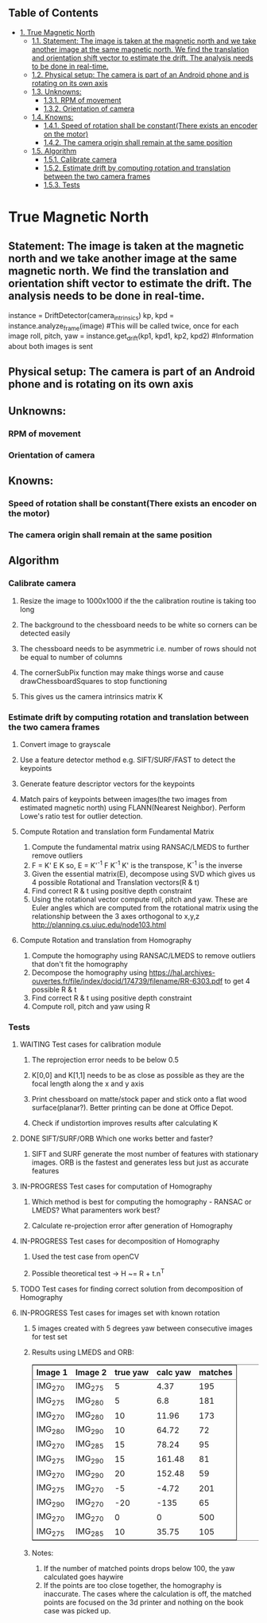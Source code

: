 <div id="table-of-contents">
<h2>Table of Contents</h2>
<div id="text-table-of-contents">
<ul>
<li><a href="#orgheadline38">1. True Magnetic North</a>
<ul>
<li><a href="#orgheadline1">1.1. Statement: The image is taken at the magnetic north and we take another image at the same magnetic north. We find the translation and orientation shift vector to estimate the drift. The analysis needs to be done in real-time.</a></li>
<li><a href="#orgheadline2">1.2. Physical setup: The camera is part of an Android phone and is rotating on its own axis</a></li>
<li><a href="#orgheadline5">1.3. Unknowns:</a>
<ul>
<li><a href="#orgheadline3">1.3.1. RPM of movement</a></li>
<li><a href="#orgheadline4">1.3.2. Orientation of camera</a></li>
</ul>
</li>
<li><a href="#orgheadline8">1.4. Knowns:</a>
<ul>
<li><a href="#orgheadline6">1.4.1. Speed of rotation shall be constant(There exists an encoder on the motor)</a></li>
<li><a href="#orgheadline7">1.4.2. The camera origin shall remain at the same position</a></li>
</ul>
</li>
<li><a href="#orgheadline37">1.5. Algorithm</a>
<ul>
<li><a href="#orgheadline14">1.5.1. Calibrate camera</a></li>
<li><a href="#orgheadline17">1.5.2. Estimate drift by computing rotation and translation between the two camera frames</a></li>
<li><a href="#orgheadline36">1.5.3. Tests</a></li>
</ul>
</li>
</ul>
</li>
</ul>
</div>
</div>

# True Magnetic North<a id="orgheadline38"></a>

## Statement: The image is taken at the magnetic north and we take another image at the same magnetic north. We find the translation and orientation shift vector to estimate the drift. The analysis needs to be done in real-time.<a id="orgheadline1"></a>

instance = DriftDetector(camera<sub>intrinsics</sub>)
kp, kpd = instance.analyze<sub>frame</sub>(image) #This will be called twice, once for each image 
roll, pitch, yaw = instance.get<sub>drift</sub>(kp1, kpd1, kp2, kpd2) #Information about both images is sent

## Physical setup: The camera is part of an Android phone and is rotating on its own axis<a id="orgheadline2"></a>

## Unknowns:<a id="orgheadline5"></a>

### RPM of movement<a id="orgheadline3"></a>

### Orientation of camera<a id="orgheadline4"></a>

## Knowns:<a id="orgheadline8"></a>

### Speed of rotation shall be constant(There exists an encoder on the motor)<a id="orgheadline6"></a>

### The camera origin shall remain at the same position<a id="orgheadline7"></a>

## Algorithm<a id="orgheadline37"></a>

### Calibrate camera<a id="orgheadline14"></a>

1.  Resize the image to 1000x1000 if the the calibration routine is taking too long

2.  The background to the chessboard needs to be white so corners can be detected easily

3.  The chessboard needs to be asymmetric i.e. number of rows should not be equal to number of columns

4.  The cornerSubPix function may make things worse and cause drawChessboardSquares to stop functioning

5.  This gives us the camera intrinsics matrix K

### Estimate drift by computing rotation and translation between the two camera frames<a id="orgheadline17"></a>

1.  Convert image to grayscale
2.  Use a feature detector method e.g. SIFT/SURF/FAST to detect the keypoints
3.  Generate feature descriptor vectors for the keypoints
4.  Match pairs of keypoints between images(the two images from estimated magnetic north) using FLANN(Nearest Neighbor). Perform Lowe's ratio test for outlier detection.

1.  Compute Rotation and translation form Fundamental Matrix

    1.  Compute the fundamental matrix using RANSAC/LMEDS to further remove outliers
    2.  F = K' E K
        so, E = K'<sup>-1</sup> F K<sup>-1</sup> 
        K' is the transpose, K<sup>-1</sup> is the inverse
    3.  Given the essential matrix(E), decompose using SVD which gives us 4 possible Rotational and Translation vectors(R & t)
    4.  Find correct R & t using positive depth constraint
    5.  Using the rotational vector compute roll, pitch and yaw. These are Euler angles which are computed from the rotational matrix using the relationship between the 3 axes orthogonal to x,y,z <http://planning.cs.uiuc.edu/node103.html>

2.  Compute Rotation and translation from Homography

    1.  Compute the homography using RANSAC/LMEDS to remove outliers that don't fit the homography
    2.  Decompose the homography using <https://hal.archives-ouvertes.fr/file/index/docid/174739/filename/RR-6303.pdf> to get 4 possible R & t
    3.  Find correct R & t using positive depth constraint
    4.  Compute roll, pitch and yaw using R

### Tests<a id="orgheadline36"></a>

1.  WAITING Test cases for calibration module

    1.  The reprojection error needs to be below 0.5
    
    2.  K[0,0] and K[1,1] needs to be as close as possible as they are the focal length along the x and y axis
    
    3.  Print chessboard on matte/stock paper and stick onto a flat wood surface(planar?). Better printing can be done at Office Depot.
    
    4.  Check if undistortion improves results after calculating K

2.  DONE SIFT/SURF/ORB Which one works better and faster?

    1.  SIFT and SURF generate the most number of features with stationary images. ORB is the fastest and generates less but just as accurate features

3.  IN-PROGRESS Test cases for computation of Homography

    1.  Which method is best for computing the homography - RANSAC or LMEDS? What paramenters work best?
    
    2.  Calculate re-projection error after generation of Homography

4.  IN-PROGRESS Test cases for decomposition of Homography

    1.  Used the test case from openCV
    
    2.  Possible theoretical test -> H ~= R + t.n<sup>T</sup>

5.  TODO Test cases for finding correct solution from decomposition of Homography

6.  IN-PROGRESS Test cases for images set with known rotation

    1.  5 images created with 5 degrees yaw between consecutive images for test set
    
    2.  Results using LMEDS and ORB:
    
        <table border="2" cellspacing="0" cellpadding="6" rules="groups" frame="hsides">
        
        
        <colgroup>
        <col  class="org-left" />
        
        <col  class="org-left" />
        
        <col  class="org-right" />
        
        <col  class="org-right" />
        
        <col  class="org-right" />
        </colgroup>
        <thead>
        <tr>
        <th scope="col" class="org-left">Image 1</th>
        <th scope="col" class="org-left">Image 2</th>
        <th scope="col" class="org-right">true yaw</th>
        <th scope="col" class="org-right">calc yaw</th>
        <th scope="col" class="org-right">matches</th>
        </tr>
        </thead>
        
        <tbody>
        <tr>
        <td class="org-left">IMG<sub>270</sub></td>
        <td class="org-left">IMG<sub>275</sub></td>
        <td class="org-right">5</td>
        <td class="org-right">4.37</td>
        <td class="org-right">195</td>
        </tr>
        
        
        <tr>
        <td class="org-left">IMG<sub>275</sub></td>
        <td class="org-left">IMG<sub>280</sub></td>
        <td class="org-right">5</td>
        <td class="org-right">6.8</td>
        <td class="org-right">181</td>
        </tr>
        
        
        <tr>
        <td class="org-left">IMG<sub>270</sub></td>
        <td class="org-left">IMG<sub>280</sub></td>
        <td class="org-right">10</td>
        <td class="org-right">11.96</td>
        <td class="org-right">173</td>
        </tr>
        
        
        <tr>
        <td class="org-left">IMG<sub>280</sub></td>
        <td class="org-left">IMG<sub>290</sub></td>
        <td class="org-right">10</td>
        <td class="org-right">64.72</td>
        <td class="org-right">72</td>
        </tr>
        
        
        <tr>
        <td class="org-left">IMG<sub>270</sub></td>
        <td class="org-left">IMG<sub>285</sub></td>
        <td class="org-right">15</td>
        <td class="org-right">78.24</td>
        <td class="org-right">95</td>
        </tr>
        
        
        <tr>
        <td class="org-left">IMG<sub>275</sub></td>
        <td class="org-left">IMG<sub>290</sub></td>
        <td class="org-right">15</td>
        <td class="org-right">161.48</td>
        <td class="org-right">81</td>
        </tr>
        
        
        <tr>
        <td class="org-left">IMG<sub>270</sub></td>
        <td class="org-left">IMG<sub>290</sub></td>
        <td class="org-right">20</td>
        <td class="org-right">152.48</td>
        <td class="org-right">59</td>
        </tr>
        
        
        <tr>
        <td class="org-left">IMG<sub>275</sub></td>
        <td class="org-left">IMG<sub>270</sub></td>
        <td class="org-right">-5</td>
        <td class="org-right">-4.72</td>
        <td class="org-right">201</td>
        </tr>
        
        
        <tr>
        <td class="org-left">IMG<sub>290</sub></td>
        <td class="org-left">IMG<sub>270</sub></td>
        <td class="org-right">-20</td>
        <td class="org-right">-135</td>
        <td class="org-right">65</td>
        </tr>
        
        
        <tr>
        <td class="org-left">IMG<sub>270</sub></td>
        <td class="org-left">IMG<sub>270</sub></td>
        <td class="org-right">0</td>
        <td class="org-right">0</td>
        <td class="org-right">500</td>
        </tr>
        
        
        <tr>
        <td class="org-left">IMG<sub>275</sub></td>
        <td class="org-left">IMG<sub>285</sub></td>
        <td class="org-right">10</td>
        <td class="org-right">35.75</td>
        <td class="org-right">105</td>
        </tr>
        </tbody>
        </table>
    
    3.  Notes:
    
        1.  If the number of matched points drops below 100, the yaw calculated goes haywire
        2.  If the points are too close together, the homography is inaccurate. The cases where the calculation is off, the matched points are focused on the 3d printer and nothing on the book case was picked up.
